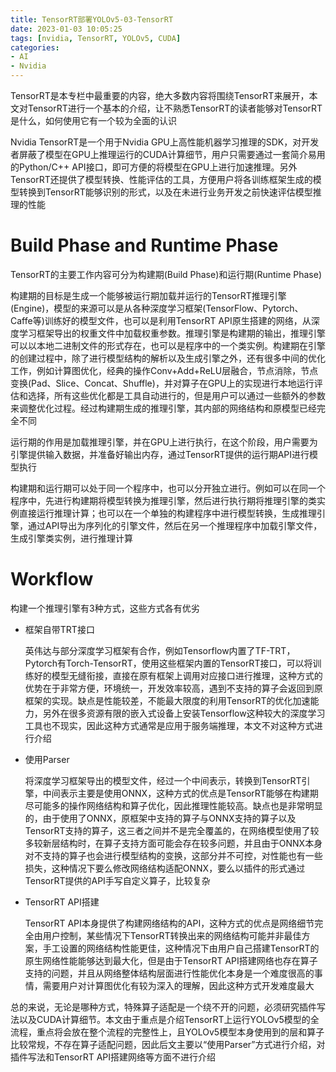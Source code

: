 ```yaml
---
title: TensorRT部署YOLOv5-03-TensorRT
date: 2023-01-03 10:05:25
tags: [nvidia, TensorRT, YOLOv5, CUDA]
categories: 
- AI
- Nvidia
---
```


TensorRT是本专栏中最重要的内容，绝大多数内容将围绕TensorRT来展开，本文对TensorRT进行一个基本的介绍，让不熟悉TensorRT的读者能够对TensorRT是什么，如何使用它有一个较为全面的认识

Nvidia TensorRT是一个用于Nvidia GPU上高性能机器学习推理的SDK，对开发者屏蔽了模型在GPU上推理运行的CUDA计算细节，用户只需要通过一套简介易用的Python/C++ API接口，即可方便的将模型在GPU上进行加速推理。另外TensorRT还提供了模型转换、性能评估的工具，方便用户将各训练框架生成的模型转换到TensorRT能够识别的形式，以及在未进行业务开发之前快速评估模型推理的性能

# Build Phase and Runtime Phase

TensorRT的主要工作内容可分为构建期(Build Phase)和运行期(Runtime Phase)

构建期的目标是生成一个能够被运行期加载并运行的TensorRT推理引擎(Engine)，模型的来源可以是从各种深度学习框架(TensorFlow、Pytorch、Caffe等)训练好的模型文件，也可以是利用TensorRT API原生搭建的网络，从深度学习框架导出的权重文件中加载权重参数。推理引擎是构建期的输出，推理引擎可以以本地二进制文件的形式存在，也可以是程序中的一个类实例。构建期在引擎的创建过程中，除了进行模型结构的解析以及生成引擎之外，还有很多中间的优化工作，例如计算图优化，经典的操作Conv+Add+ReLU层融合，节点消除，节点变换(Pad、Slice、Concat、Shuffle)，并对算子在GPU上的实现进行本地运行评估和选择，所有这些优化都是工具自动进行的，但是用户可以通过一些额外的参数来调整优化过程。经过构建期生成的推理引擎，其内部的网络结构和原模型已经完全不同

运行期的作用是加载推理引擎，并在GPU上进行执行，在这个阶段，用户需要为引擎提供输入数据，并准备好输出内存，通过TensorRT提供的运行期API进行模型执行

构建期和运行期可以处于同一个程序中，也可以分开独立进行。例如可以在同一个程序中，先进行构建期将模型转换为推理引擎，然后进行执行期将推理引擎的类实例直接运行推理计算；也可以在一个单独的构建程序中进行模型转换，生成推理引擎，通过API导出为序列化的引擎文件，然后在另一个推理程序中加载引擎文件，生成引擎类实例，进行推理计算

# Workflow

构建一个推理引擎有3种方式，这些方式各有优劣

* 框架自带TRT接口
  
  英伟达与部分深度学习框架有合作，例如Tensorflow内置了TF-TRT，Pytorch有Torch-TensorRT，使用这些框架内置的TensorRT接口，可以将训练好的模型无缝衔接，直接在原有框架上调用对应接口进行推理，这种方式的优势在于非常方便，环境统一，开发效率较高，遇到不支持的算子会返回到原框架的实现。缺点是性能较差，不能最大限度的利用TensorRT的优化加速能力，另外在很多资源有限的嵌入式设备上安装Tensorflow这种较大的深度学习工具也不现实，因此这种方式通常是应用于服务端推理，本文不对这种方式进行介绍

* 使用Parser
  
  将深度学习框架导出的模型文件，经过一个中间表示，转换到TensorRT引擎，中间表示主要是使用ONNX，这种方式的优点是TensorRT能够在构建期尽可能多的操作网络结构和算子优化，因此推理性能较高。缺点也是非常明显的，由于使用了ONNX，原框架中支持的算子与ONNX支持的算子以及TensorRT支持的算子，这三者之间并不是完全覆盖的，在网络模型使用了较多较新层结构时，在算子支持方面可能会存在较多问题，并且由于ONNX本身对不支持的算子也会进行模型结构的变换，这部分并不可控，对性能也有一些损失，这种情况下要么修改网络结构适配ONNX，要么以插件的形式通过TensorRT提供的API手写自定义算子，比较复杂

* TensorRT API搭建
  
  TensorRT API本身提供了构建网络结构的API，这种方式的优点是网络细节完全由用户控制，某些情况下TensorRT转换出来的网络结构可能并非最佳方案，手工设置的网络结构性能更佳，这种情况下由用户自己搭建TensorRT的原生网络性能能够达到最大化，但是由于TensorRT API搭建网络也存在算子支持的问题，并且从网络整体结构层面进行性能优化本身是一个难度很高的事情，需要用户对计算图优化有较为深入的理解，因此这种方式开发难度最大

总的来说，无论是哪种方式，特殊算子适配是一个绕不开的问题，必须研究插件写法以及CUDA计算细节。本文由于重点是介绍TensorRT上运行YOLOv5模型的全流程，重点将会放在整个流程的完整性上，且YOLOv5模型本身使用到的层和算子比较常规，不存在算子适配问题，因此后文主要以“使用Parser”方式进行介绍，对插件写法和TensorRT API搭建网络等方面不进行介绍
